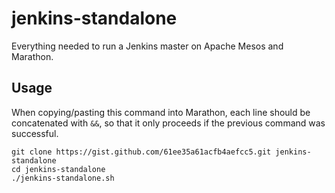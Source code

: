 # jenkins-standalone
Everything needed to run a Jenkins master on Apache Mesos and Marathon.

## Usage
When copying/pasting this command into Marathon, each line should be
concatenated with `&&`, so that it only proceeds if the previous command
was successful.

```
git clone https://gist.github.com/61ee35a61acfb4aefcc5.git jenkins-standalone
cd jenkins-standalone
./jenkins-standalone.sh
```
